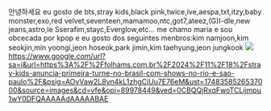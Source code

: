 안녕하세요
eu gosto de bts,stray kids,black pink,twice,ive,aespa,txt,itzy,baby monster,exo,red velvet,seventeen,mamamoo,ntc,got7,ateez,(G)I-dle,new jeans,astro,le Sserafim,stayc,Everglow,etc...
me chamo maria e sou obcecada por kpop
e eu gosto dos seguintes menbros:kim namjoon,kim seokjin,min yoongi,jeon hoseok,park jimin,kim taehyung,jeon jungkook
![](https://media1.tenor.com/m/SRHtgcsDcrAAAAAd/jungkook-jeon-jungkook.gif)
https://www.google.com/url?sa=i&url=https%3A%2F%2Ffolhams.com.br%2F2024%2F11%2F18%2Fstray-kids-anuncia-primeira-turne-no-brasil-com-shows-no-rio-e-sao-paulo%2F&psig=AOvVaw2L8yn4kL1zhgCiUu7E76eM&ust=1748358526537000&source=images&cd=vfe&opi=89978449&ved=0CBQQjRxqFwoTCLijmpu1wY0DFQAAAAAdAAAAABAE
